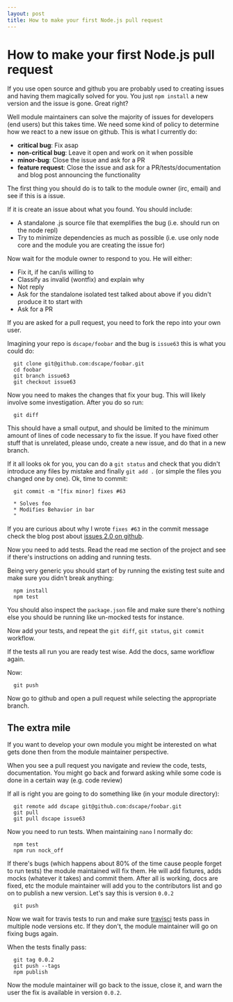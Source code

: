 ```yaml
---
layout: post
title: How to make your first Node.js pull request
---
```


# How to make your first Node.js pull request

If you use open source and github you are probably used to creating issues and having them magically solved for you. You just `npm install` a new version and the issue is gone. Great right?

Well module maintainers can solve the majority of issues for developers (end users) but this takes time.  We need some kind of policy to determine how we react to a new issue on github. This is what I currently do:

* **critical bug**: Fix asap 
* **non-critical bug**: Leave it open and work on it when possible
* **minor-bug**: Close the issue and ask for a PR
* **feature request**: Close the issue and ask for a PR/tests/documentation and blog post announcing the functionality

The first thing you should do is to talk to the module owner (irc, email) and see if this is a issue.

If it is create an issue about what you found. You should include:

* A standalone .js source file that exemplifies the bug (i.e. should run on the node repl)
* Try to minimize dependencies as much as possible (i.e. use only node core and the module you are creating the issue for)

Now wait for the module owner to respond to you. He will either:

* Fix it, if he can/is willing to
* Classify as invalid (wontfix) and explain why
* Not reply
* Ask for the standalone isolated test talked about above if you didn't produce it to start with
* Ask for a PR

If you are asked for a pull request, you need to fork the repo into your own user. 

Imagining your repo is `dscape/foobar` and the bug is `issue63` this is what you could do:

      git clone git@github.com:dscape/foobar.git
      cd foobar
      git branch issue63
      git checkout issue63

Now you need to makes the changes that fix your bug. This will likely involve some investigation. After you do so run:

      git diff

This should have a small output, and should be limited to the minimum amount of lines of code necessary to fix the issue. If you have fixed other stuff that is unrelated, please undo, create a new issue, and do that in a new branch.

If it all looks ok for you, you can do a `git status` and check that you didn't introduce any files by mistake and finally `git add .` (or simple the files you changed one by one). Ok, time to commit:

      git commit -m "[fix minor] fixes #63
      
      * Solves foo
      * Modifies Behavior in bar
      "

If you are curious about why I wrote `fixes #63` in the commit message check the blog post about [issues 2.0 on github](https://github.com/blog/831-issues-2-0-the-next-generation).

Now you need to add tests. Read the read me section of the project and see if there's instructions on adding and running tests. 

Being very generic you should start of by running the existing test suite and make sure you didn't break anything:

      npm install
      npm test

You should also inspect the `package.json` file and make sure there's nothing else you should be running like un-mocked tests for instance.

Now add your tests, and repeat the `git diff`, `git status`, `git commit` workflow.

If the tests all run you are ready test wise. Add the docs, same workflow again.

Now:

      git push

Now go to github and open a pull request while selecting the appropriate branch.

## The extra mile

If you want to develop your own module you might be interested on what gets done then from the module maintainer perspective.

When you see a pull request you navigate and review the code, tests, documentation. 
You might go back and forward asking while some code is done in a certain way (e.g. code review)

If all is right you are going to do something like (in your module directory):

      git remote add dscape git@github.com:dscape/foobar.git
      git pull
      git pull dscape issue63

Now you need to run tests. When maintaining `nano` I normally do:

      npm test
      npm run nock_off

If there's bugs (which happens about 80% of the time cause people forget to run tests) the module maintained will fix them. He will add fixtures, adds mocks (whatever it takes) and commit them. After all is working, docs are fixed, etc the module maintainer will add you to the contributors list and go on to publish a new version. Let's say this is version `0.0.2`

      git push

Now we wait for travis tests to run and make sure [travisci](http://travis-ci.org/) tests pass in multiple node versions etc. If they don't, the module maintainer will go on fixing bugs again. 

When the tests finally pass:

      git tag 0.0.2
      git push --tags
      npm publish

Now the module maintainer will go back to the issue, close it, and warn the user the fix is available in version `0.0.2`.
